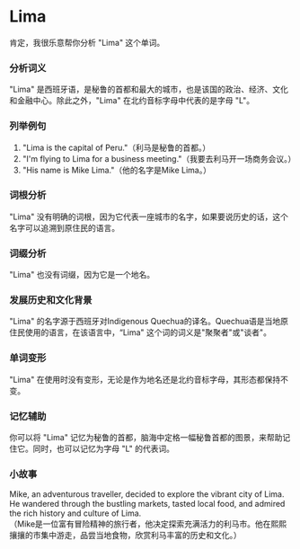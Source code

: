 # Lima

肯定，我很乐意帮你分析 "Lima" 这个单词。

  

### 分析词义

  

"Lima" 是西班牙语，是秘鲁的首都和最大的城市，也是该国的政治、经济、文化和金融中心。除此之外，"Lima" 在北约音标字母中代表的是字母 "L"。

  

### 列举例句

  

1.  "Lima is the capital of Peru."（利马是秘鲁的首都。）
2.  "I'm flying to Lima for a business meeting."（我要去利马开一场商务会议。）
3.  "His name is Mike Lima."（他的名字是Mike Lima。）

  

### 词根分析

  

"Lima" 没有明确的词根，因为它代表一座城市的名字，如果要说历史的话，这个名字可以追溯到原住民的语言。

  

### 词缀分析

  

"Lima" 也没有词缀，因为它是一个地名。

  

### 发展历史和文化背景

  

"Lima" 的名字源于西班牙对Indigenous Quechua的译名。Quechua语是当地原住民使用的语言，在该语言中，“Lima" 这个词的词义是"聚聚者"或"谈者"。

  

### 单词变形

  

"Lima" 在使用时没有变形，无论是作为地名还是北约音标字母，其形态都保持不变。

  

### 记忆辅助

  

你可以将 "Lima" 记忆为秘鲁的首都，脑海中定格一幅秘鲁首都的图景，来帮助记住它。同时，也可以记忆为字母 "L" 的代表词。

  

### 小故事

  

Mike, an adventurous traveller, decided to explore the vibrant city of Lima. He wandered through the bustling markets, tasted local food, and admired the rich history and culture of Lima.  
（Mike是一位富有冒险精神的旅行者，他决定探索充满活力的利马市。他在熙熙攘攘的市集中游走，品尝当地食物，欣赏利马丰富的历史和文化。）
